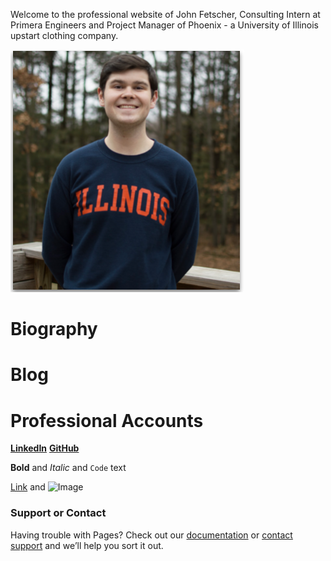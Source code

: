 Welcome to the professional website of John Fetscher, Consulting Intern at Primera Engineers and Project Manager of Phoenix - a University of Illinois upstart clothing company.

![STAT 385](stat385.png)

# Biography

# Blog

# Professional Accounts
[**LinkedIn**](https://www.linkedin.com/in/john-fetscher-375401152/)
[**GitHub**](https://github.com/jfetscher)



**Bold** and _Italic_ and `Code` text

[Link](url) and ![Image](src)


### Support or Contact

Having trouble with Pages? Check out our [documentation](https://help.github.com/categories/github-pages-basics/) or [contact support](https://github.com/contact) and we’ll help you sort it out.
